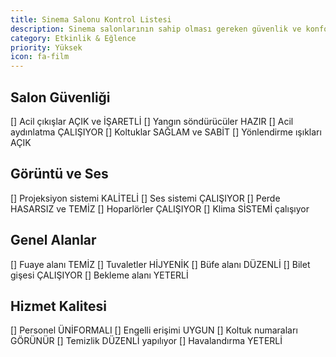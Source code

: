 ```yaml
---
title: Sinema Salonu Kontrol Listesi
description: Sinema salonlarının sahip olması gereken güvenlik ve konfor özellikleri
category: Etkinlik & Eğlence
priority: Yüksek
icon: fa-film
---
```


## Salon Güvenliği

[] Acil çıkışlar AÇIK ve İŞARETLİ
[] Yangın söndürücüler HAZIR
[] Acil aydınlatma ÇALIŞIYOR
[] Koltuklar SAĞLAM ve SABİT
[] Yönlendirme ışıkları AÇIK

## Görüntü ve Ses

[] Projeksiyon sistemi KALİTELİ
[] Ses sistemi ÇALIŞIYOR
[] Perde HASARSIZ ve TEMİZ
[] Hoparlörler ÇALIŞIYOR
[] Klima SİSTEMİ çalışıyor

## Genel Alanlar

[] Fuaye alanı TEMİZ
[] Tuvaletler HİJYENİK
[] Büfe alanı DÜZENLİ
[] Bilet gişesi ÇALIŞIYOR
[] Bekleme alanı YETERLİ

## Hizmet Kalitesi

[] Personel ÜNİFORMALI
[] Engelli erişimi UYGUN
[] Koltuk numaraları GÖRÜNÜR
[] Temizlik DÜZENLİ yapılıyor
[] Havalandırma YETERLİ
